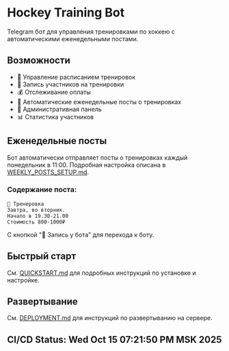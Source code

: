 # Hockey Training Bot

Telegram бот для управления тренировками по хоккею с автоматическими еженедельными постами.

## Возможности

- 📅 Управление расписанием тренировок
- 👥 Запись участников на тренировки
- 💰 Отслеживание оплаты
- 🏒 Автоматические еженедельные посты о тренировках
- 👑 Административная панель
- 📊 Статистика участников

## Еженедельные посты

Бот автоматически отправляет посты о тренировках каждый понедельник в 11:00. Подробная настройка описана в [WEEKLY_POSTS_SETUP.md](WEEKLY_POSTS_SETUP.md).

### Содержание поста:
```
🏒 Тренеровка
Завтра, во вторник. 
Начало в 19.30-21.00
Стоимость 800-1000₽
```

С кнопкой "💬 Запись у бота" для перехода к боту.

## Быстрый старт

См. [QUICKSTART.md](QUICKSTART.md) для подробных инструкций по установке и настройке.

## Развертывание

См. [DEPLOYMENT.md](DEPLOYMENT.md) для инструкций по развертыванию на сервере.

## CI/CD Status: Wed Oct 15 07:21:50 PM MSK 2025
